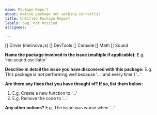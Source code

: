 ```yaml
---
name: Package Report
about: Native package not working correctly?
title: Untitled Package Report
labels: bug, not noticed
assignees: ''

---
```


[] Driver (mininova.js)
[] DevTools
[] Console
[] Math
[] Sound

**Name the package involved in the issue (multiple if applicable):**
E.g. 'mn.sound.oscillator'

**Describe in detail the issue you have discovered with this package:**
E.g. This package is not performing well because '...' and every time I '...'

**Are there any fixes that you have thought of? If so, list them below:**
1. E.g. Create a new function to '...'
2. E.g. Remove the code to '...'

**Any other notices?**
E.g. The issue was worse when '...'
